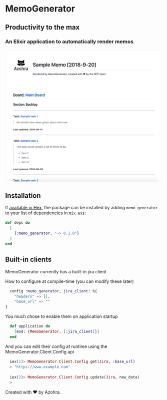# MemoGenerator

## Productivity to the max

### An Elixir application to automatically render memos

![Sample Memo](docs/sample.png "Sample Memo")

## Installation

If [available in Hex](https://hex.pm/docs/publish), the package can be installed
by adding `memo_generator` to your list of dependencies in `mix.exs`:

```elixir
def deps do
  [
    {:memo_generator, "~> 0.1.0"}
  ]
end
```

## Built-in clients

MemoGenerator currently has a built-in jira client

How to configure at compile-time (you can modify these later)

```elixir
  config :memo_generator, jira_client: %{
    "headers" => [],
    "base_url" => ""
}
```

You much chose to enable them on application startup

```elixir
  def application do
    [mod: {MemoGenerator, [:jira_client]}]
  end
```

And you can edit their config at runtime using the MemoGenerator.Client.Config api

```elixir
  iex(1)> MemoGenerator.Client.Config.get(Jira, :base_url)
  > "https://www.example.com"

  iex(2)> MemoGenerator.Client.Config.update(Jira, new_data)
  > 

```

<p>Created with &#x2665; by Azohra.<p>
